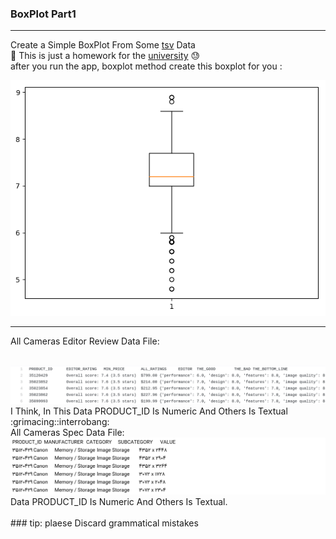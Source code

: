 ### BoxPlot Part1
---
Create a Simple BoxPlot From Some <a href="https://whatis.techtarget.com/fileformat/TSV-Tab-separated-values-file">tsv</a> Data <br>
:pushpin: This is just a homework for the <a href="https://vru.ac.ir">university</a> :sweat: <br>
after you run the app, boxplot method create this boxplot for you :

<img src="https://github.com/moeindal/BoxPlot/blob/master/venv/boxPlot"/>

---

All Cameras Editor Review Data File:

<br>
<img src="https://github.com/moeindal/BoxPlot/blob/master/venv/allCameras_editor_review.png" />

<br>
I Think, In This Data PRODUCT_ID Is Numeric And Others Is Textual :grimacing::interrobang:

<br>
All Cameras Spec Data File:

<br>
<img src="https://github.com/moeindal/BoxPlot/blob/master/venv/allCameras_Spec.png" />

<br>
Data PRODUCT_ID Is Numeric And Others Is Textual.
<br><br>
### tip: plaese Discard grammatical mistakes
